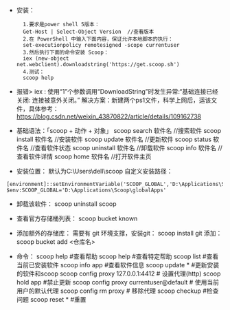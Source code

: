 - 安装：
  ```
    1.要求是power shell 5版本：
    Get-Host | Select-Object Version  //查看版本
    2.在 PowerShell 中输入下面内容，保证允许本地脚本的执行：
    set-executionpolicy remotesigned -scope currentuser
    3.然后执行下面的命令安装 Scoop：
    iex (new-object net.webclient).downloadstring('https://get.scoop.sh')
    4.测试：
    scoop help
  ```
- 报错> iex : 使用“1”个参数调用“DownloadString”时发生异常:“基础连接已经关闭: 连接被意外关闭。”
  解决方案：新建两个ps1文件，科学上网后，运该文件，具体参考：https://blog.csdn.net/weixin_43870822/article/details/109162738
- 基础语法：「scoop + 动作 + 对象」
  scoop search 软件名  //搜索软件
  scoop install 软件名  //安装软件
  scoop update 软件名  //更新软件
  scoop status 软件名  //查看软件状态
  scoop uninstall 软件名  //卸载软件
  scoop info 软件名  //查看软件详情
  scoop home 软件名  //打开软件主页

- 安装位置：
  默认为C:\Users\dell\scoop
  自定义安装路径：
 ```
 [environment]::setEnvironmentVariable('SCOOP_GLOBAL','D:\Applications\Scoop\globalApps','Machine')
 $env:SCOOP_GLOBAL='D:\Applications\Scoop\globalApps'
 ```
- 卸载该软件：
  scoop uninstall scoop

- 查看官方存储桶列表：
  scoop bucket known

- 添加额外的存储库：
  需要有 git 环境支撑，安装git： scoop install git
  添加：scoop bucket add <仓库名>

- 命令：
  scoop help   #查看帮助
  scoop help <command>  #查看特定帮助
  scoop list            #查看当前已安装软件
  scoop info app        #查看软件信息
  scoop update *        #更新安装的软件和scoop
  scoop config proxy 127.0.0.1:4412   # 设置代理(http)
  scoop hold app   #禁止更新
  scoop config proxy currentuser@default   # 使用当前用户的默认代理
  scoop config rm proxy   # 移除代理
  scoop checkup   #检查问题
  scoop reset *   #重置
